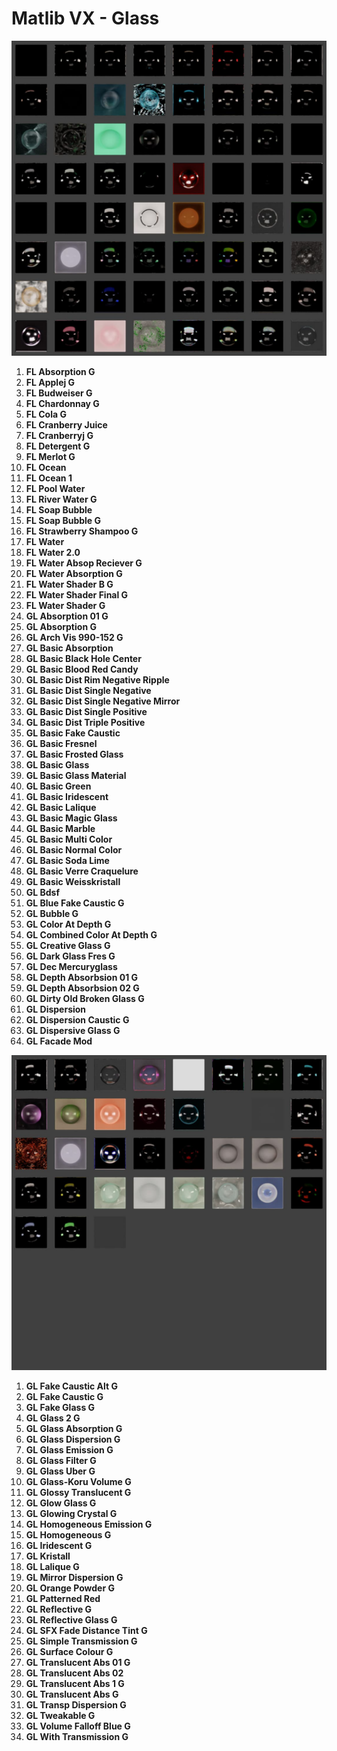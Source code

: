 # Matlib VX - Glass

![Matlib VX Glass 01](https://github.com/don1138/blender-materials/blob/main/Matlib-VX/Matlib-VX-Glass/Matlib-VX-Glass-01.jpg)

1. **FL Absorption G**
1. **FL Applej G**
1. **FL Budweiser G**
1. **FL Chardonnay G**
1. **FL Cola G**
1. **FL Cranberry Juice**
1. **FL Cranberryj G**
1. **FL Detergent G**
1. **FL Merlot G**
1. **FL Ocean**
1. **FL Ocean 1**
1. **FL Pool Water**
1. **FL River Water G**
1. **FL Soap Bubble**
1. **FL Soap Bubble G**
1. **FL Strawberry Shampoo G**
1. **FL Water**
1. **FL Water 2.0**
1. **FL Water Absop Reciever G**
1. **FL Water Absorption G**
1. **FL Water Shader B G**
1. **FL Water Shader Final G**
1. **FL Water Shader G**
1. **GL Absorption 01 G**
1. **GL Absorption G**
1. **GL Arch Vis 990-152 G**
1. **GL Basic Absorption**
1. **GL Basic Black Hole Center**
1. **GL Basic Blood Red Candy**
1. **GL Basic Dist Rim Negative Ripple**
1. **GL Basic Dist Single Negative**
1. **GL Basic Dist Single Negative Mirror**
1. **GL Basic Dist Single Positive**
1. **GL Basic Dist Triple Positive**
1. **GL Basic Fake Caustic**
1. **GL Basic Fresnel**
1. **GL Basic Frosted Glass**
1. **GL Basic Glass**
1. **GL Basic Glass Material**
1. **GL Basic Green**
1. **GL Basic Iridescent**
1. **GL Basic Lalique**
1. **GL Basic Magic Glass**
1. **GL Basic Marble**
1. **GL Basic Multi Color**
1. **GL Basic Normal Color**
1. **GL Basic Soda Lime**
1. **GL Basic Verre Craquelure**
1. **GL Basic Weisskristall**
1. **GL Bdsf**
1. **GL Blue Fake Caustic G**
1. **GL Bubble G**
1. **GL Color At Depth G**
1. **GL Combined Color At Depth G**
1. **GL Creative Glass G**
1. **GL Dark Glass Fres G**
1. **GL Dec Mercuryglass**
1. **GL Depth Absorbsion 01 G**
1. **GL Depth Absorbsion 02 G**
1. **GL Dirty Old Broken Glass G**
1. **GL Dispersion**
1. **GL Dispersion Caustic G**
1. **GL Dispersive Glass G**
1. **GL Facade Mod**

![Matlib VX Glass 02](https://github.com/don1138/blender-materials/blob/main/Matlib-VX/Matlib-VX-Glass/Matlib-VX-Glass-02.jpg)

1. **GL Fake Caustic Alt G**
1. **GL Fake Caustic G**
1. **GL Fake Glass G**
1. **GL Glass 2 G**
1. **GL Glass Absorption G**
1. **GL Glass Dispersion G**
1. **GL Glass Emission G**
1. **GL Glass Filter G**
1. **GL Glass Uber G**
1. **GL Glass-Koru Volume G**
1. **GL Glossy Translucent G**
1. **GL Glow Glass G**
1. **GL Glowing Crystal G**
1. **GL Homogeneous Emission G**
1. **GL Homogeneous G**
1. **GL Iridescent G**
1. **GL Kristall**
1. **GL Lalique G**
1. **GL Mirror Dispersion G**
1. **GL Orange Powder G**
1. **GL Patterned Red**
1. **GL Reflective G**
1. **GL Reflective Glass G**
1. **GL SFX Fade Distance Tint G**
1. **GL Simple Transmission G**
1. **GL Surface Colour G**
1. **GL Translucent Abs 01 G**
1. **GL Translucent Abs 02**
1. **GL Translucent Abs 1 G**
1. **GL Translucent Abs G**
1. **GL Transp Dispersion G**
1. **GL Tweakable G**
1. **GL Volume Falloff Blue G**
1. **GL With Transmission G**

